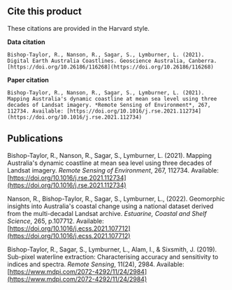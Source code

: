 ## Cite this product

These citations are provided in the Harvard style.

**Data citation**

```text
Bishop-Taylor, R., Nanson, R., Sagar, S., Lymburner, L. (2021). Digital Earth Australia Coastlines. Geoscience Australia, Canberra. [https://doi.org/10.26186/116268](https://doi.org/10.26186/116268)
```

**Paper citation**

```text
Bishop-Taylor, R., Nanson, R., Sagar, S., Lymburner, L. (2021). Mapping Australia's dynamic coastline at mean sea level using three decades of Landsat imagery. *Remote Sensing of Environment*, 267, 112734. Available: [https://doi.org/10.1016/j.rse.2021.112734](https://doi.org/10.1016/j.rse.2021.112734)
```

## Publications

Bishop-Taylor, R., Nanson, R., Sagar, S., Lymburner, L. (2021). Mapping Australia's dynamic coastline at mean sea level using three decades of Landsat imagery. *Remote Sensing of Environment*, 267, 112734. Available: [https://doi.org/10.1016/j.rse.2021.112734](https://doi.org/10.1016/j.rse.2021.112734)

Nanson, R., Bishop-Taylor, R., Sagar, S., Lymburner, L., (2022). Geomorphic insights into Australia's coastal change using a national dataset derived from the multi-decadal Landsat archive. *Estuarine, Coastal and Shelf Science*, 265, p.107712. Available: [https://doi.org/10.1016/j.ecss.2021.107712](https://doi.org/10.1016/j.ecss.2021.107712)

Bishop-Taylor, R., Sagar, S., Lymburner, L., Alam, I., & Sixsmith, J. (2019). Sub-pixel waterline extraction: Characterising accuracy and sensitivity to indices and spectra. *Remote Sensing*, 11(24), 2984. Available: [https://www.mdpi.com/2072-4292/11/24/2984](https://www.mdpi.com/2072-4292/11/24/2984)


